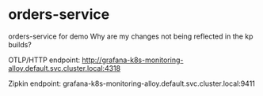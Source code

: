 # orders-service
orders-service for demo
Why are my changes not being reflected in the kp builds?


OTLP/HTTP endpoint: http://grafana-k8s-monitoring-alloy.default.svc.cluster.local:4318

Zipkin endpoint: grafana-k8s-monitoring-alloy.default.svc.cluster.local:9411